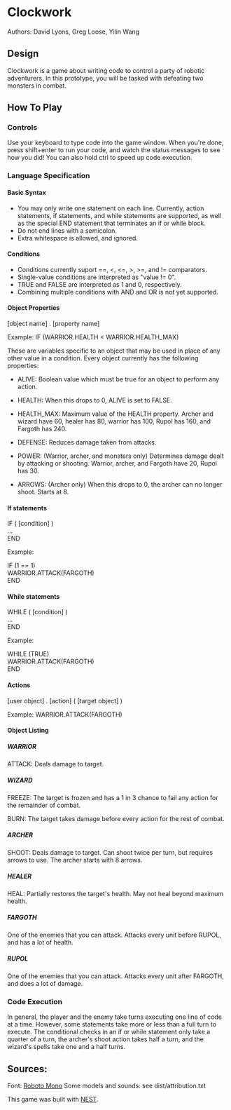 # Clockwork

Authors: David Lyons, Greg Loose, Yilin Wang

## Design

Clockwork is a game about writing code to control a party of robotic adventurers. In this prototype, you will be tasked with defeating two monsters in combat.

## How To Play

### Controls

Use your keyboard to type code into the game window. When you're done, press shift+enter to run your code, and watch the status messages to see how you did! You can also hold ctrl to speed up code execution.

### Language Specification

#### Basic Syntax

* You may only write one statement on each line. Currently, action statements, if statements, and while statements are supported, as well as the special END statement that terminates an if or while block.
* Do not end lines with a semicolon.
* Extra whitespace is allowed, and ignored.

#### Conditions

* Conditions currently suport ==, <, <=, >, >=, and != comparators.
* Single-value conditions are interpreted as "value != 0".
* TRUE and FALSE are interpreted as 1 and 0, respectively.
* Combining multiple conditions with AND and OR is not yet supported.

#### Object Properties

[object name] . [property name]

Example: IF (WARRIOR.HEALTH < WARRIOR.HEALTH_MAX)

These are variables specific to an object that may be used in place of any other value in a condition. Every object currently has the following properties:

* ALIVE: Boolean value which must be true for an object to perform any action.

* HEALTH: When this drops to 0, ALIVE is set to FALSE.

* HEALTH_MAX: Maximum value of the HEALTH property. Archer and wizard have 60, healer has 80, warrior has 100, Rupol has 160, and Fargoth has 240.

* DEFENSE: Reduces damage taken from attacks.

* POWER: (Warrior, archer, and monsters only) Determines damage dealt by attacking or shooting. Warrior, archer, and Fargoth have 20, Rupol has 30.

* ARROWS: (Archer only) When this drops to 0, the archer can no longer shoot. Starts at 8.

#### If statements

IF ( [condition] ) <br />
... <br />
END

Example:

IF (1 == 1) <br />
WARRIOR.ATTACK(FARGOTH) <br />
END

#### While statements

WHILE ( [condition] ) <br />
... <br />
END

Example:

WHILE (TRUE) <br />
WARRIOR.ATTACK(FARGOTH) <br />
END

#### Actions

[user object] . [action] ( [target object] )

Example: WARRIOR.ATTACK(FARGOTH)

#### Object Listing

##### WARRIOR

ATTACK: Deals damage to target.

##### WIZARD

FREEZE: The target is frozen and has a 1 in 3 chance to fail any action for the remainder of combat.

BURN: The target takes damage before every action for the rest of combat.

##### ARCHER

SHOOT: Deals damage to target. Can shoot twice per turn, but requires arrows to use. The archer starts with 8 arrows.

##### HEALER

HEAL: Partially restores the target's health. May not heal beyond maximum health.

##### FARGOTH

One of the enemies that you can attack. Attacks every unit before RUPOL, and has a lot of health.

##### RUPOL

One of the enemies that you can attack. Attacks every unit after FARGOTH, and does a lot of damage.

### Code Execution

In general, the player and the enemy take turns executing one line of code at a time. However, some statements take more or less than a full turn to execute. The conditional checks in an if or while statement only take a quarter of a turn, the archer's shoot action takes half a turn, and the wizard's spells take one and a half turns.

## Sources:

Font: [Roboto Mono](https://fonts.google.com/specimen/Roboto+Mono)
Some models and sounds: see dist/attribution.txt

This game was built with [NEST](NEST.md).

